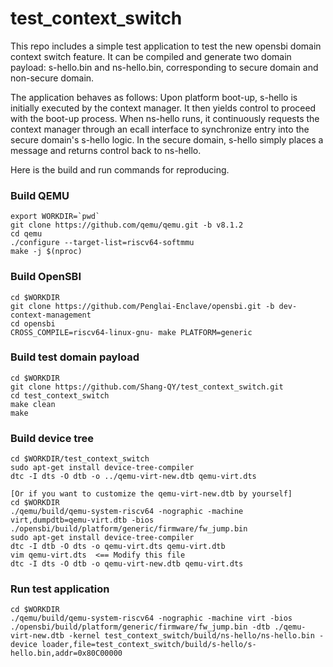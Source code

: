 # test_context_switch

This repo includes a simple test application to test the new opensbi domain context switch feature. It can be compiled and generate two domain payload: s-hello.bin and ns-hello.bin, corresponding to secure domain and non-secure domain.

The application behaves as follows: Upon platform boot-up, s-hello is initially executed by the context manager. It then yields control to proceed with the boot-up process. When ns-hello runs, it continuously requests the context manager through an ecall interface to synchronize entry into the secure domain's s-hello logic. In the secure domain, s-hello simply places a message and returns control back to ns-hello.

Here is the build and run commands for reproducing.

### Build QEMU
```
export WORKDIR=`pwd`
git clone https://github.com/qemu/qemu.git -b v8.1.2
cd qemu
./configure --target-list=riscv64-softmmu
make -j $(nproc)
```

### Build OpenSBI
```
cd $WORKDIR
git clone https://github.com/Penglai-Enclave/opensbi.git -b dev-context-management
cd opensbi
CROSS_COMPILE=riscv64-linux-gnu- make PLATFORM=generic
```

### Build test domain payload
```
cd $WORKDIR
git clone https://github.com/Shang-QY/test_context_switch.git
cd test_context_switch
make clean
make
```

### Build device tree
```
cd $WORKDIR/test_context_switch
sudo apt-get install device-tree-compiler
dtc -I dts -O dtb -o ../qemu-virt-new.dtb qemu-virt.dts

[Or if you want to customize the qemu-virt-new.dtb by yourself]
cd $WORKDIR
./qemu/build/qemu-system-riscv64 -nographic -machine virt,dumpdtb=qemu-virt.dtb -bios ./opensbi/build/platform/generic/firmware/fw_jump.bin
sudo apt-get install device-tree-compiler
dtc -I dtb -O dts -o qemu-virt.dts qemu-virt.dtb
vim qemu-virt.dts  <== Modify this file 
dtc -I dts -O dtb -o qemu-virt-new.dtb qemu-virt.dts
```

### Run test application
```
cd $WORKDIR
./qemu/build/qemu-system-riscv64 -nographic -machine virt -bios ./opensbi/build/platform/generic/firmware/fw_jump.bin -dtb ./qemu-virt-new.dtb -kernel test_context_switch/build/ns-hello/ns-hello.bin -device loader,file=test_context_switch/build/s-hello/s-hello.bin,addr=0x80C00000
```

